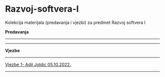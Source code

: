 # Razvoj-softvera-I
Kolekcija materijala (predavanja i vjezbi) za predmet Razvoj softvera I



**Predavanja**

<hr>





<hr>

**Vjezbe**

<hr>



[Vjezbe 1- Adil Joldic 05.10.2022.](https://github.com/Infinity-Vault/Razvoj-softvera-I/tree/main/Vjezbe/wrd%20ispit%202022%2009%2024%20-%20modifikovan%20za%20RS1)



<hr>


